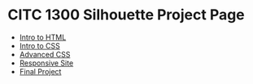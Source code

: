 # CITC 1300 Silhouette Project Page

<ul>
    <li><a href="Intro_to_html/index.html" target="_blank">Intro to HTML</a></li>
    <li><a href="Intro_to_CSS/index.html" target="_blank">Intro to CSS</a></li>
    <li><a href="Advanced_CSS/index.html" target="_blank">Advanced CSS</a></li>
    <li><a href="Responsive/index.html" target="_blank">Responsive Site</a></li>
    <li><a href="Responsive/index.html" target="_blank">Final Project</a></li>
</ul>